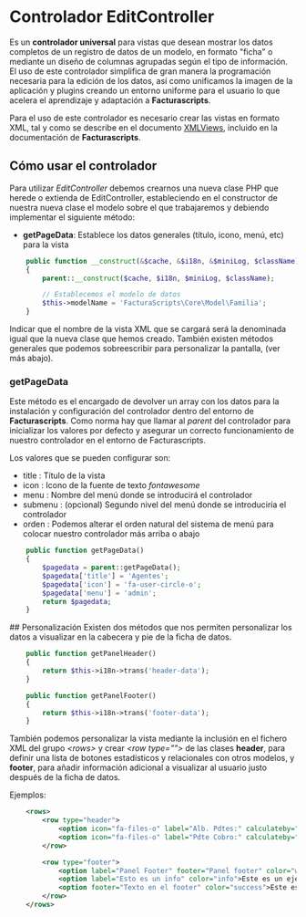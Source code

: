 # Controlador EditController
Es un **controlador universal** para vistas que desean mostrar los datos completos de un registro
de datos de un modelo, en formato "ficha" o mediante un diseño de columnas agrupadas según el tipo de información. 
El uso de este controlador simplifica de gran manera la programación necesaria para la edición de los datos,
así como unificamos la imagen de la aplicación y plugins creando un entorno uniforme para el usuario lo que acelera el aprendizaje 
y adaptación a **Facturascripts**.

Para el uso de este controlador es necesario crear las vistas en formato XML, tal y como se describe en el
documento [XMLViews](https://github.com/ArtexTrading/facturascripts/blob/master/Documentation/XMLViews_ES.md), incluido en la documentación 
de **Facturascripts**.

## Cómo usar el controlador
Para utilizar _EditController_ debemos crearnos una nueva clase PHP que herede o extienda de EditController, estableciendo en el constructor
de nuestra nueva clase el modelo sobre el que trabajaremos y debiendo implementar el siguiente método:

* **getPageData**: Establece los datos generales (título, icono, menú, etc) para la vista

```PHP
    public function __construct(&$cache, &$i18n, &$miniLog, $className)
    {
        parent::__construct($cache, $i18n, $miniLog, $className);

        // Establecemos el modelo de datos
        $this->modelName = 'FacturaScripts\Core\Model\Familia';
    }
```

Indicar que el nombre de la vista XML que se cargará será la denominada igual que la nueva clase que hemos creado.
También existen métodos generales que podemos sobreescribir para personalizar la pantalla, (ver más abajo).

### getPageData
Este método es el encargado de devolver un array con los datos para la instalación y configuración del controlador
dentro del entorno de **Facturascripts**. Como norma hay que llamar al _parent_ del controlador para inicializar los
valores por defecto y asegurar un correcto funcionamiento de nuestro controlador en el entorno de Facturascripts.

Los valores que se pueden configurar son:
* title : Título de la vista
* icon : Icono de la fuente de texto _fontawesome_
* menu : Nombre del menú donde se introducirá el controlador
* submenu : (opcional) Segundo nivel del menú donde se introduciría el controlador
* orden : Podemos alterar el orden natural del sistema de menú para colocar nuestro controlador más arriba o abajo

```PHP
    public function getPageData()
    {
        $pagedata = parent::getPageData();
        $pagedata['title'] = 'Agentes';
        $pagedata['icon'] = 'fa-user-circle-o';
        $pagedata['menu'] = 'admin';
        return $pagedata;
    }
```

## Personalización 
Existen dos métodos que nos permiten personalizar los datos a visualizar en la cabecera y pie de la ficha de datos.

```PHP
    public function getPanelHeader()
    {
        return $this->i18n->trans('header-data');
    }

    public function getPanelFooter()
    {
        return $this->i18n->trans('footer-data');
    }
```

También podemos personalizar la vista mediante la inclusión en el fichero XML del grupo 
_\<rows\>_ y crear _\<row type=""\>_ de las clases **header**, para definir una lista de 
botones estadísticos y relacionales con otros modelos, y **footer**, para añadir información 
adicional a visualizar al usuario justo después de la ficha de datos.

Ejemplos:

```XML
    <rows>
        <row type="header">
            <option icon="fa-files-o" label="Alb. Pdtes:" calculateby="nombre_function" onclick="#url"></option>
            <option icon="fa-files-o" label="Pdte Cobro:" calculateby="nombre_function" onclick="#url"></option>
        </row>        

        <row type="footer">
            <option label="Panel Footer" footer="Panel footer" color="warning">Este es un ejemplo con cabecera y footer</option>
            <option label="Esto es un info" color="info">Este es un ejemplo con cabecera y sin footer</option>
            <option footer="Texto en el footer" color="success">Este es un ejemplo sin cabecera</option>
        </row>  
    </rows>
```